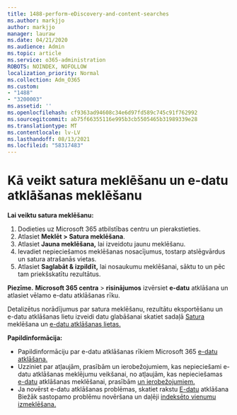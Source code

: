 ```yaml
---
title: 1488-perform-eDiscovery-and-content-searches
ms.author: markjjo
author: markjjo
manager: lauraw
ms.date: 04/21/2020
ms.audience: Admin
ms.topic: article
ms.service: o365-administration
ROBOTS: NOINDEX, NOFOLLOW
localization_priority: Normal
ms.collection: Adm_O365
ms.custom:
- "1488"
- "3200003"
ms.assetid: ''
ms.openlocfilehash: cf9363ad94608c34e6d97fd589c745c91f762992
ms.sourcegitcommit: ab75f66355116e995b3cb5505465b31989339e28
ms.translationtype: MT
ms.contentlocale: lv-LV
ms.lasthandoff: 08/13/2021
ms.locfileid: "58317483"
---
```

# <a name="how-to-perform-content-searches-and-ediscovery-searches"></a>Kā veikt satura meklēšanu un e-datu atklāšanas meklēšanu

**Lai veiktu satura meklēšanu:**

1. Dodieties uz Microsoft 365 atbilstības centru un pierakstieties.
2. Atlasiet **Meklēt > Satura meklēšana**.
3. Atlasiet **Jauna meklēšana,** lai izveidotu jaunu meklēšanu.
4. Ievadiet nepieciešamos meklēšanas nosacījumus, tostarp atslēgvārdus un satura atrašanās vietas.
5. Atlasiet **Saglabāt & izpildīt,** lai nosaukumu meklēšanai, sāktu to un pēc tam priekšskatītu rezultātus.

**Piezīme.** **Microsoft 365 centra**  >  **risinājumos** izvērsiet **e-datu** atklāšana un atlasiet vēlamo e-datu atklāšanas rīku.

Detalizētus norādījumus par satura meklēšanu, rezultātu eksportēšanu un e-datu atklāšanas lietu izveidi datu glabāšanai skatiet sadaļā [Satura](https://docs.microsoft.com/microsoft-365/compliance/content-search) meklēšana un [e-datu atklāšanas lietas.](https://docs.microsoft.com/microsoft-365/compliance/ediscovery-cases)

**Papildinformācija:**

- Papildinformāciju par e-datu atklāšanas rīkiem Microsoft 365 [e-datu atklāšana.](https://docs.microsoft.com/microsoft-365/compliance/ediscovery)
- Uzziniet par atļaujām, prasībām un ierobežojumiem, kas nepieciešami e-datu atklāšanas meklējumu veikšanai, no atļaujām, kas nepieciešamas [e-datu](https://docs.microsoft.com/microsoft-365/compliance/assign-ediscovery-permissions) atklāšanas meklēšanai, prasībām [un ierobežojumiem.](https://docs.microsoft.com/microsoft-365/compliance/limits-for-content-search)
- Ja novērst e-datu atklāšanas problēmas, skatiet rakstu [E-datu](https://docs.microsoft.com/microsoft-365/compliance/ediscovery-troubleshooting-common-issues) atklāšana Biežāk sastopamo problēmu novēršana un daļēji [indeksēto vienumu izmeklēšana.](https://docs.microsoft.com/microsoft-365/compliance/investigating-partially-indexed-items-in-ediscovery)
